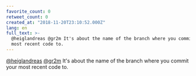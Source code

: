 ```yaml
---
favorite_count: 0
retweet_count: 0
created_at: "2018-11-20T23:10:52.000Z"
lang: en
full_text: >-
  @heiglandreas @gr2m It's about the name of the branch where you commit your
  most recent code to.
---
```


[@heiglandreas](https://twitter.com/heiglandreas)
[@gr2m](https://twitter.com/gr2m) It's about the name of the branch where you
commit your most recent code to.
